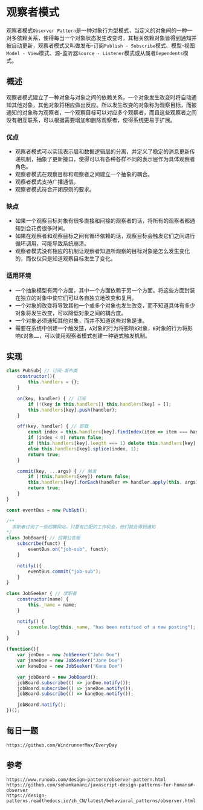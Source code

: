 # 观察者模式
观察者模式`Observer Pattern`是一种对象行为型模式，当定义的对象间的一种一对多依赖关系，使得每当一个对象状态发生改变时，其相关依赖对象皆得到通知并被自动更新，观察者模式又叫做发布-订阅`Publish - Subscribe`模式、模型-视图`Model - View`模式、源-监听器`Source - Listener`模式或从属者`Dependents`模式。

## 概述
观察者模式建立了一种对象与对象之间的依赖关系，一个对象发生改变时将自动通知其他对象，其他对象将相应做出反应。所以发生改变的对象称为观察目标，而被通知的对象称为观察者，一个观察目标可以对应多个观察者，而且这些观察者之间没有相互联系，可以根据需要增加和删除观察者，使得系统更易于扩展。

### 优点
* 观察者模式可以实现表示层和数据逻辑层的分离，并定义了稳定的消息更新传递机制，抽象了更新接口，使得可以有各种各样不同的表示层作为具体观察者角色。
* 观察者模式在观察目标和观察者之间建立一个抽象的耦合。
* 观察者模式支持广播通信。
* 观察者模式符合开闭原则的要求。

### 缺点
* 如果一个观察目标对象有很多直接和间接的观察者的话，将所有的观察者都通知到会花费很多时间。
* 如果在观察者和观察目标之间有循环依赖的话，观察目标会触发它们之间进行循环调用，可能导致系统崩溃。
* 观察者模式没有相应的机制让观察者知道所观察的目标对象是怎么发生变化的，而仅仅只是知道观察目标发生了变化。

### 适用环境
* 一个抽象模型有两个方面，其中一个方面依赖于另一个方面。将这些方面封装在独立的对象中使它们可以各自独立地改变和复用。
* 一个对象的改变将导致其他一个或多个对象也发生改变，而不知道具体有多少对象将发生改变，可以降低对象之间的耦合度。
* 一个对象必须通知其他对象，而并不知道这些对象是谁。
* 需要在系统中创建一个触发链，`A`对象的行为将影响`B`对象，`B`对象的行为将影响`C`对象`……`，可以使用观察者模式创建一种链式触发机制。


## 实现

```javascript
class PubSub{ // 订阅-发布类
    constructor(){
        this.handlers = {};
    }

    on(key, handler) { // 订阅
        if (!(key in this.handlers)) this.handlers[key] = [];
        this.handlers[key].push(handler);
    }

    off(key, handler) { // 卸载
        const index = this.handlers[key].findIndex(item => item === handler);
        if (index < 0) return false;
        if (this.handlers[key].length === 1) delete this.handlers[key];
        else this.handlers[key].splice(index, 1);
        return true;
    }

    commit(key, ...args) { // 触发
        if (!this.handlers[key]) return false;
        this.handlers[key].forEach(handler => handler.apply(this, args));
        return true;
    }
}

const eventBus = new PubSub();

/**
  求职者订阅了一些招聘网站，只要有匹配的工作机会，他们就会得到通知
*/
class JobBoard{ // 招聘公告板
    subscribe(funct) {
        eventBus.on("job-sub", funct);
    }

    notify(){
        eventBus.commit("job-sub");
    }
}

class JobSeeker { // 求职者
    constructor(name) {
        this._name = name;
    }

    notify() {
        console.log(this._name, "has been notified of a new posting");
    }
}

(function(){
    var jonDoe = new JobSeeker("John Doe")
    var janeDoe = new JobSeeker("Jane Doe")
    var kaneDoe = new JobSeeker("Kane Doe")

    var jobBoard = new JobBoard();
    jobBoard.subscribe(() => jonDoe.notify());
    jobBoard.subscribe(() => janeDoe.notify());
    jobBoard.subscribe(() => kaneDoe.notify());

    jobBoard.notify();
})();
```



## 每日一题

```
https://github.com/WindrunnerMax/EveryDay
```

## 参考

```
https://www.runoob.com/design-pattern/observer-pattern.html
https://github.com/sohamkamani/javascript-design-patterns-for-humans#-observer
https://design-patterns.readthedocs.io/zh_CN/latest/behavioral_patterns/observer.html
```
